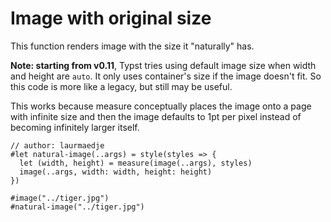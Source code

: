 # Image with original size
This function renders image with the size it "naturally" has.

**Note: starting from v0.11**, Typst tries using default image size when width and height are `auto`. It only uses container's size if the image doesn't fit. So this code is more like a legacy, but still may be useful.

This works because measure conceptually places the image onto a page with infinite size and then the image defaults to 1pt per pixel instead of becoming infinitely larger itself.

```typ
// author: laurmaedje
#let natural-image(..args) = style(styles => {
  let (width, height) = measure(image(..args), styles)
  image(..args, width: width, height: height)
})

#image("../tiger.jpg")
#natural-image("../tiger.jpg")
```